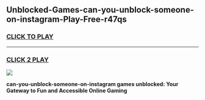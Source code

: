
## Unblocked-Games-can-you-unblock-someone-on-instagram-Play-Free-r47qs
<h3>
<a href="https://premium76.site?title=can-you-unblock-someone-on-instagram&ref=21A">CLICK TO PLAY</a></h3>
<hr>

<h3>
<a href="https://premium76.site?title=can-you-unblock-someone-on-instagram&ref=21A">CLICK 2 PLAY</a>
  
</h3>

<a href="https://premium76.site?title=can-you-unblock-someone-on-instagram&ref=21A"><img src="https://clearcache.store/games.png"></a>


**can-you-unblock-someone-on-instagram games unblocked: Your Gateway to Fun and Accessible Online Gaming**
